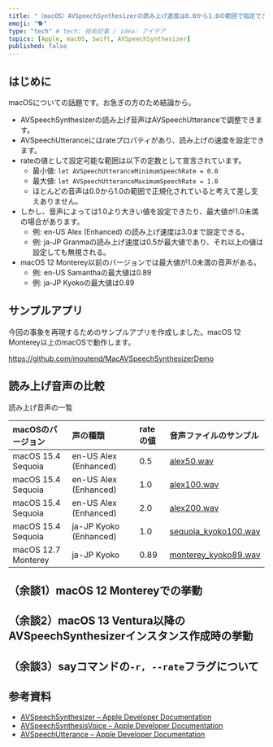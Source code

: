 ```yaml
---
title: "（macOS）AVSpeechSynthesizerの読み上げ速度は0.0から1.0の範囲で指定できるとは限らない"
emoji: "🐕"
type: "tech" # tech: 技術記事 / idea: アイデア
topics: [Apple, macOS, Swift, AVSpeechSynthesizer]
published: false
---
```

## はじめに

macOSについての話題です。お急ぎの方のため結論から。

- AVSpeechSynthesizerの読み上げ音声はAVSpeechUtteranceで調整できます。
- AVSpeechUtteranceにはrateプロパティがあり、読み上げの速度を設定できます。
- rateの値として設定可能な範囲は以下の定数として宣言されています。
    - 最小値: `let AVSpeechUtteranceMinimumSpeechRate = 0.0`
    - 最大値: `let AVSpeechUtteranceMaximumSpeechRate = 1.0`
    - ほとんどの音声は0.0から1.0の範囲で正規化されていると考えて差し支えありません。
- しかし、音声によっては1.0より大きい値を設定できたり、最大値が1.0未満の場合があります。
    - 例: en-US Alex (Enhanced) の読み上げ速度は3.0まで設定できる。
    - 例: ja-JP Granmaの読み上げ速度は0.5が最大値であり、それ以上の値は設定しても無視される。
- macOS 12 Monterey以前のバージョンでは最大値が1.0未満の音声がある。
    - 例: en-US Samanthaの最大値は0.89
    - 例: ja-JP Kyokoの最大値は0.89

## サンプルアプリ

今回の事象を再現するためのサンプルアプリを作成しました。macOS 12 Monterey以上のmacOSで動作します。

https://github.com/moutend/MacAVSpeechSynthesizerDemo

## 読み上げ音声の比較

読み上げ音声の一覧

| macOSのバージョン | 声の種類 | rateの値 | 音声ファイルのサンプル |
|:---|:---|:---|:---|
| macOS 15.4 Sequoia | en-US Alex (Enhanced) | 0.5 | [alex50.wav]() |
| macOS 15.4 Sequoia | en-US Alex (Enhanced) | 1.0 | [alex100.wav]() |
| macOS 15.4 Sequoia | en-US Alex (Enhanced) | 2.0 | [alex200.wav]() |
| macOS 15.4 Sequoia | ja-JP Kyoko (Enhanced) | 1.0 | [sequoia_kyoko100.wav]() |
| macOS 12.7 Monterey | ja-JP Kyoko | 0.89 | [monterey_kyoko89.wav]() |

## （余談1）macOS 12 Montereyでの挙動

## （余談2）macOS 13 Ventura以降のAVSpeechSynthesizerインスタンス作成時の挙動

## （余談3）sayコマンドの`-r, --rate`フラグについて

## 参考資料

- [AVSpeechSynthesizer – Apple Developer Documentation](https://developer.apple.com/documentation/avfaudio/avspeechsynthesizer/)
- [AVSpeechSynthesisVoice – Apple Developer Documentation](https://developer.apple.com/documentation/avfaudio/avspeechsynthesisvoice)
- [AVSpeechUtterance – Apple Developer Documentation](https://developer.apple.com/documentation/avfaudio/avspeechutterance)
